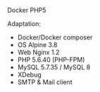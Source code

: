 Docker PHP5

Adaptation:
- Docker/Docker composer
- OS Alpine 3.8
- Web Nginx 1.2
- PHP 5.6.40 (PHP-FPM)
- MySQL 5.7.35 / MySQL 8
- XDebug
- SMTP & Mail client